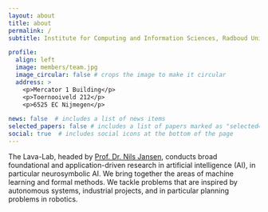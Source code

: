 ```yaml
---
layout: about
title: about
permalink: /
subtitle: Institute for Computing and Information Sciences, Radboud University Nijmegen.

profile:
  align: left
  image: members/team.jpg
  image_circular: false # crops the image to make it circular
  address: >
    <p>Mercator 1 Building</p>
    <p>Toernooiveld 212</p>
    <p>6525 EC Nijmegen</p>

news: false  # includes a list of news items
selected_papers: false # includes a list of papers marked as "selected={true}"
social: true  # includes social icons at the bottom of the page
---
```


The Lava-Lab, headed by <a href="https://nilsjansen.org/" target="_blank">Prof. Dr. Nils Jansen</a>, conducts broad foundational and application-driven research in artificial intelligence (AI), in particular neurosymbolic AI. We bring together the areas of machine learning and formal methods. We tackle problems that are inspired by autonomous systems, industrial projects, and in particular planning problems in robotics.
